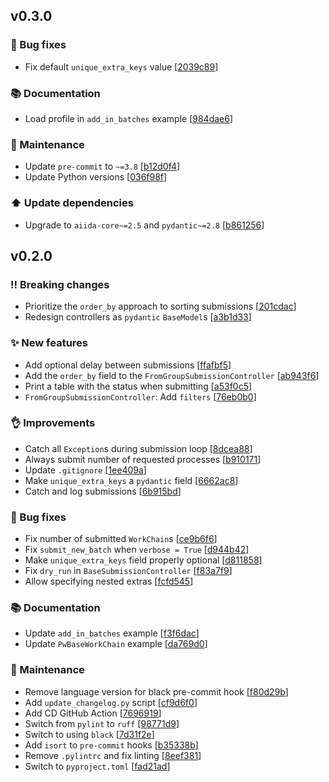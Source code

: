 ## v0.3.0

### 🐛 Bug fixes

* Fix default `unique_extra_keys` value [[2039c89](https://github.com/aiidateam/aiida-submission-controller/commit/2039c89ff07261d6799537a6a2fc12d586a6abc8)]

### 📚 Documentation

* Load profile in `add_in_batches` example [[984dae6](https://github.com/aiidateam/aiida-submission-controller/commit/984dae636ec991cc9852c119b3ca0da45cf970d3)]

### 🔧 Maintenance

* Update `pre-commit` to `~=3.8` [[b12d0f4](https://github.com/aiidateam/aiida-submission-controller/commit/b12d0f4bf9b15728ee44fb676c74663f952307d2)]
* Update Python versions [[036f98f](https://github.com/aiidateam/aiida-submission-controller/commit/036f98f9e546bb62d2f5e562e5b03f7a623830e8)]

### ⬆️ Update dependencies

* Upgrade to `aiida-core~=2.5` and `pydantic~=2.8` [[b861256](https://github.com/aiidateam/aiida-submission-controller/commit/b861256c0a09d6fa043b2d6aa6439e757e5a9e02)]

## v0.2.0

### ‼️ Breaking changes

* Prioritize the `order_by` approach to sorting submissions [[201cdac](https://github.com/aiidateam/aiida-submission-controller/commit/201cdac39d32c8a9a70845c929ba6e82664471f5)]
* Redesign controllers as `pydantic` `BaseModel`s [[a3b1d33](https://github.com/aiidateam/aiida-submission-controller/commit/a3b1d33f3304940e23ff0eef394e6d5d1c433882)]

### ✨ New features

* Add optional delay between submissions [[ffafbf5](https://github.com/aiidateam/aiida-submission-controller/commit/ffafbf5bef6524ad427a2bb023dbc43119963c37)]
* Add the `order_by` field to the `FromGroupSubmissionController` [[ab943f6](https://github.com/aiidateam/aiida-submission-controller/commit/ab943f670b90f1937e5df34d976aecba8f238842)]
* Print a table with the status when submitting [[a53f0c5](https://github.com/aiidateam/aiida-submission-controller/commit/a53f0c5364a40e38a02f5bfc0079bcc5b499dbe5)]
* `FromGroupSubmissionController`: Add `filters` [[76eb0b0](https://github.com/aiidateam/aiida-submission-controller/commit/76eb0b006d00ac9a262467dce7016095593bfe03)]

### 👌 Improvements

* Catch all `Exception`s during submission loop [[8dcea88](https://github.com/aiidateam/aiida-submission-controller/commit/8dcea88e11f76c62ddd315c58f499ea0a0e61051)]
* Always submit number of requested processes [[b910171](https://github.com/aiidateam/aiida-submission-controller/commit/b910171c70be9c7368f452658621f07f66e2cfad)]
* Update `.gitignore` [[1ee409a](https://github.com/aiidateam/aiida-submission-controller/commit/1ee409a2ab05a17213c7ddf4e8ea28af6126343b)]
* Make `unique_extra_keys` a `pydantic` field [[6662ac8](https://github.com/aiidateam/aiida-submission-controller/commit/6662ac86be8a99051f864ecf930d79ce88f879f5)]
* Catch and log submissions [[6b915bd](https://github.com/aiidateam/aiida-submission-controller/commit/6b915bdc3452cc8ebb36974b883e7891d94d3541)]

### 🐛 Bug fixes

* Fix number of submitted `WorkChain`s [[ce9b6f6](https://github.com/aiidateam/aiida-submission-controller/commit/ce9b6f6917b66d31b0593e287758996ef896342f)]
* Fix `submit_new_batch` when `verbose = True` [[d944b42](https://github.com/aiidateam/aiida-submission-controller/commit/d944b42695288dfa7e86d2830c725a54a3383b52)]
* Make `unique_extra_keys` field properly optional [[d811858](https://github.com/aiidateam/aiida-submission-controller/commit/d811858a1417a00f0bac45a35061d672722983db)]
* Fix `dry_run` in `BaseSubmissionController` [[f83a7f9](https://github.com/aiidateam/aiida-submission-controller/commit/f83a7f9eebd48ec513af7ba8b4c19ad15d9e4894)]
* Allow specifying nested extras [[fcfd545](https://github.com/aiidateam/aiida-submission-controller/commit/fcfd545c56ba4fea6d2607ff6b3e053180934017)]

### 📚 Documentation

* Update `add_in_batches` example [[f3f6dac](https://github.com/aiidateam/aiida-submission-controller/commit/f3f6dac9803561ff3509561fc980d1b79d0f4e09)]
* Update `PwBaseWorkChain` example [[da769d0](https://github.com/aiidateam/aiida-submission-controller/commit/da769d047bcd64aeb447e30fd5c410848f9fbc68)]

### 🔧 Maintenance

* Remove language version for black pre-commit hook [[f80d29b](https://github.com/aiidateam/aiida-submission-controller/commit/f80d29bbe058683dc784fd56918fa5f64c665b3d)]
* Add `update_changelog.py` script [[cf9d6f0](https://github.com/aiidateam/aiida-submission-controller/commit/cf9d6f0eb02091081758db215c5282c22445edc9)]
* Add CD GitHub Action [[7696919](https://github.com/aiidateam/aiida-submission-controller/commit/76969192f9fd6a392901d638e6436f825865c9bc)]
* Switch from `pylint` to `ruff` [[98771d9](https://github.com/aiidateam/aiida-submission-controller/commit/98771d95c67bf4e39d3627ddc8053647add6fd3a)]
* Switch to using `black` [[7d31f2e](https://github.com/aiidateam/aiida-submission-controller/commit/7d31f2ead9b7bf57e9f93dd981d2fd9ef99d9b88)]
* Add `isort` to `pre-commit` hooks [[b35338b](https://github.com/aiidateam/aiida-submission-controller/commit/b35338b42d5174f358980c6fb72dbea2e53d03d4)]
* Remove `.pylintrc` and fix linting [[8eef381](https://github.com/aiidateam/aiida-submission-controller/commit/8eef38136f068a0b385d5e162b85333876a425ed)]
* Switch to `pyproject.toml` [[fad21ad](https://github.com/aiidateam/aiida-submission-controller/commit/fad21ad05440966f5b770bf51b3cf8c441870187)]
